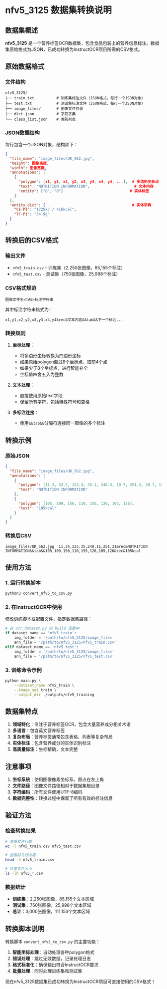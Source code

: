 # nfv5_3125 数据集转换说明

## 数据集概述

**nfv5_3125** 是一个营养标签OCR数据集，包含食品包装上的营养信息标注。数据集原始格式为JSON，已成功转换为InstructOCR项目所需的CSV格式。

## 原始数据格式

### 文件结构
```
nfv5_3125/
├── train.txt          # 训练集标注文件（JSON格式，每行一个JSON对象）
├── test.txt           # 测试集标注文件（JSON格式，每行一个JSON对象）
├── image_files/       # 图像文件目录
├── dict.json          # 字符字典
└── class_list.json    # 类别列表
```

### JSON数据结构
每行包含一个JSON对象，结构如下：
```json
{
  "file_name": "image_files/UK_562.jpg",
  "height": 图像高度,
  "width": 图像宽度,
  "annotations": [
    {
      "polygon": [x1, y1, x2, y2, x3, y3, x4, y4, ...],  # 多边形坐标点
      "text": "NUTRITION INFORMATION",                    # 文本内容
      "entity": ["O", "O"]                              # 实体标签
    }
  ],
  "entity_dict": {                                       # 实体字典
    "CE-P1": "1725kJ / 416kcal",
    "TF-P1": "34.9g"
  }
}
```

## 转换后的CSV格式

### 输出文件
- `nfv5_train.csv` - 训练集（2,250张图像，85,155个标注）
- `nfv5_test.csv` - 测试集（750张图像，25,998个标注）

### CSV格式规范
```
图像文件名<TAB>标注字符串
```

其中标注字符串格式为：
```
x1,y1,x2,y2,x3,y3,x4,y4&rec&文本内容&&tab&&下一个标注...
```

### 转换规则

1. **坐标处理**：
   - 将多边形坐标转换为四边形坐标
   - 如果原始polygon超过8个坐标点，取前4个点
   - 如果少于8个坐标点，进行智能补全
   - 坐标值四舍五入为整数

2. **文本处理**：
   - 直接使用原始text字段
   - 保留所有字符，包括特殊符号和空格

3. **多标注连接**：
   - 使用`&&tab&&`分隔符连接同一图像的多个标注

## 转换示例

### 原始JSON
```json
{
  "file_name": "image_files/UK_562.jpg",
  "annotations": [
    {
      "polygon": [11.3, 33.7, 123.4, 35.1, 248.3, 10.7, 251.3, 30.7, 122.4, 53.1, 11.3, 53.7],
      "text": "NUTRITION INFORMATION"
    },
    {
      "polygon": [105, 109, 156, 110, 155, 126, 105, 126],
      "text": "105kcal"
    }
  ]
}
```

### 转换后CSV
```
image_files/UK_562.jpg	11,34,123,35,248,11,251,31&rec&NUTRITION INFORMATION&&tab&&105,109,156,110,155,126,105,126&rec&105kcal
```

## 使用方法

### 1. 运行转换脚本
```bash
python3 convert_nfv5_to_csv.py
```

### 2. 在InstructOCR中使用

修改训练脚本或配置文件，指定数据集路径：
```python
# 在 ocr_dataset.py 的 build 函数中
if dataset_name == 'nfv5_train':
    img_folder = '/path/to/nfv5_3125/image_files'
    ann_file = '/path/to/nfv5_3125/nfv5_train.csv'
elif dataset_name == 'nfv5_test':
    img_folder = '/path/to/nfv5_3125/image_files'
    ann_file = '/path/to/nfv5_3125/nfv5_test.csv'
```

### 3. 训练命令示例
```bash
python main.py \
    --dataset_name nfv5_train \
    --image_set train \
    --output_dir ./outputs/nfv5_training
```

## 数据集特点

1. **领域特化**：专注于营养标签OCR，包含大量营养成分相关术语
2. **多语言**：包含英文营养标签
3. **复杂布局**：营养标签通常包含表格、列表等复杂布局
4. **实体标注**：包含营养成分的实体识别标注
5. **高质量标注**：坐标精确，文本完整

## 注意事项

1. **坐标系统**：使用图像像素坐标系，原点在左上角
2. **文件路径**：图像文件路径相对于数据集根目录
3. **字符编码**：所有文件使用UTF-8编码
4. **数据完整性**：转换过程中保留了所有有效的标注信息

## 验证方法

### 检查转换结果
```bash
# 查看文件行数
wc -l nfv5_train.csv nfv5_test.csv

# 查看前几行内容
head -3 nfv5_train.csv

# 检查文件大小
ls -lh nfv5_*.csv
```

### 数据统计
- **训练集**：2,250张图像，85,155个文本区域
- **测试集**：750张图像，25,998个文本区域
- **总计**：3,000张图像，111,153个文本区域

## 转换脚本说明

转换脚本 `convert_nfv5_to_csv.py` 的主要功能：

1. **智能坐标处理**：自动处理各种polygon格式
2. **错误处理**：跳过无效数据，记录处理日志
3. **格式标准化**：确保输出符合InstructOCR要求
4. **批量处理**：同时处理训练集和测试集

现在nfv5_3125数据集已成功转换为InstructOCR项目可直接使用的CSV格式！